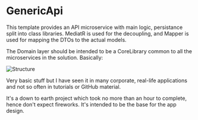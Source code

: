 # GenericApi

This template provides an API microservice with main logic, persistance split into class libraries.
MediatR is used for the decoupling, and Mapper is used for mapping the DTOs to the actual models. 

The Domain layer should be intended to be a CoreLibrary common to all the microservices in the solution. Basically:

<img src="https://iili.io/y21nkP.png" alt="Structure" title="Structure Tree">

Very basic stuff but I have seen it in many corporate, real-life applications and not so often in tutorials or GitHub material.

It's a down to earth project which took no more than an hour to complete, hence don't expect fireworks. It's intended to be the base for the app design.
